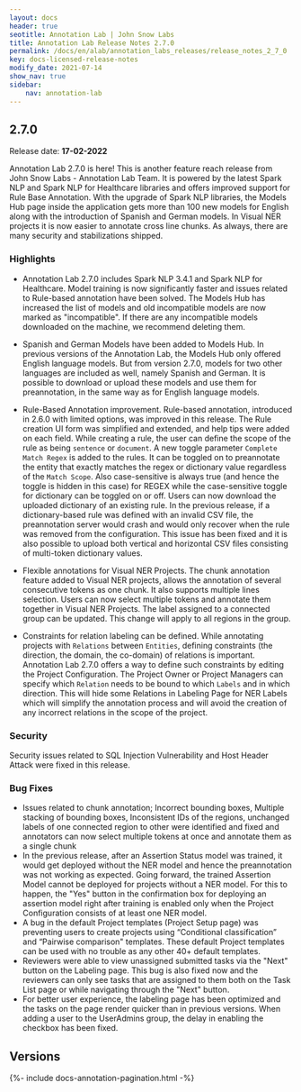 ```yaml
---
layout: docs
header: true
seotitle: Annotation Lab | John Snow Labs
title: Annotation Lab Release Notes 2.7.0
permalink: /docs/en/alab/annotation_labs_releases/release_notes_2_7_0
key: docs-licensed-release-notes
modify_date: 2021-07-14
show_nav: true
sidebar:
    nav: annotation-lab
---
```


<div class="h3-box" markdown="1">

## 2.7.0

Release date: **17-02-2022**

Annotation Lab 2.7.0 is here! This is another feature reach release from John Snow Labs - Annotation Lab Team. It is powered by the latest Spark NLP and Spark NLP for Healthcare libraries and offers improved support for Rule Base Annotation. With the upgrade of Spark NLP libraries, the Models Hub page inside the application gets more than 100 new models for English along with the introduction of Spanish and German models. In Visual NER projects it is now easier to annotate cross line chunks. As always, there are many security and stabilizations shipped.

### Highlights
- Annotation Lab 2.7.0 includes Spark NLP 3.4.1 and Spark NLP for Healthcare. Model training is now significantly faster and issues related to Rule-based annotation have been solved. The Models Hub has increased the list of models and old incompatible models are now marked as "incompatible". If there are any incompatible models downloaded on the machine, we recommend deleting them.
- Spanish and German Models have been added to Models Hub. In previous versions of the Annotation Lab, the Models Hub only offered English language models. But from version 2.7.0, models for two other languages are included as well, namely Spanish and German. It is possible to download or upload these models and use them for preannotation, in the same way as for English language models.

- Rule-Based Annotation improvement. Rule-based annotation, introduced in 2.6.0 with limited options, was improved in this release. The Rule creation UI form was simplified and extended, and help tips were added on each field. While creating a rule, the user can define the scope of the rule as being `sentence` or `document`. A new toggle parameter `Complete Match Regex` is added to the rules. It can be toggled on to preannotate the entity that exactly matches the regex or dictionary value regardless of the `Match Scope`. Also case-sensitive is always true (and hence the toggle is hidden in this case) for REGEX while the case-sensitive toggle for dictionary can be toggled on or off. Users can now download the uploaded dictionary of an existing rule. In the previous release, if a dictionary-based rule was defined with an invalid CSV file, the preannotation server would crash and would only recover when the rule was removed from the configuration. This issue has been fixed and it is also possible to upload both vertical and horizontal CSV files consisting of multi-token dictionary values.

- Flexible annotations for Visual NER Projects. The chunk annotation feature added to Visual NER projects, allows the annotation of several consecutive tokens as one chunk. It also supports multiple lines selection. Users can now select multiple tokens and annotate them together in Visual NER Projects. The label assigned to a connected group can be updated. This change will apply to all regions in the group.

- Constraints for relation labeling can be defined. While annotating projects with `Relations` between `Entities`, defining constraints (the direction, the domain, the co-domain) of relations is important. Annotation Lab 2.7.0 offers a way to define such constraints by editing the Project Configuration. The Project Owner or Project Managers can specify which `Relation` needs to be bound to which `Labels` and in which direction. This will hide some Relations in Labeling Page for NER Labels which will simplify the annotation process and will avoid the creation of any incorrect relations in the scope of the project.

### Security
Security issues related to SQL Injection Vulnerability and Host Header Attack were fixed in this release.

### Bug Fixes
- Issues related to chunk annotation; Incorrect bounding boxes, Multiple stacking of bounding boxes, Inconsistent IDs of the regions, unchanged labels of one connected region to other were identified and fixed and annotators can now select multiple tokens at once and annotate them as a single chunk
- In the previous release, after an Assertion Status model was trained, it would get deployed without the NER model and hence the preannotation was not working as expected. Going forward, the trained Assertion Model cannot be deployed for projects without a NER model. For this to happen, the "Yes" button in the confirmation box for deploying an assertion model right after training is enabled only when the Project Configuration consists of at least one NER model.
- A bug in the default Project templates (Project Setup page) was preventing users to create projects using “Conditional classification” and “Pairwise comparison" templates. These default Project templates can be used with no trouble as any other 40+ default templates.
- Reviewers were able to view unassigned submitted tasks via the "Next" button on the Labeling page. This bug is also fixed now and the reviewers can only see tasks that are assigned to them both on the Task List page or while navigating through the "Next" button.
- For better user experience, the labeling page has been optimized and the tasks on the page render quicker than in previous versions. When adding a user to the UserAdmins group, the delay in enabling the checkbox has been fixed.

</div><div class="prev_ver h3-box" markdown="1">

## Versions

</div>

{%- include docs-annotation-pagination.html -%}